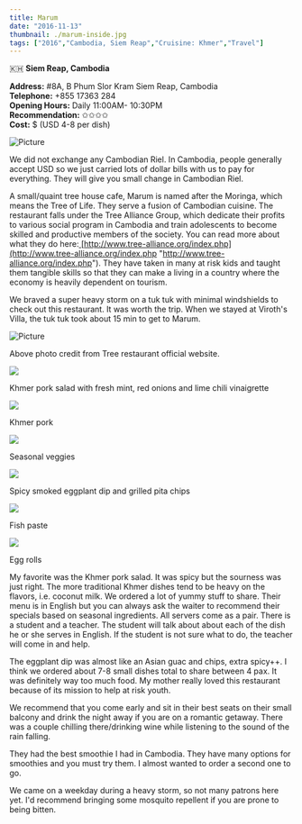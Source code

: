 ```yaml
---
title: Marum
date: "2016-11-13"
thumbnail: ./marum-inside.jpg
tags: ["2016","Cambodia, Siem Reap","Cruisine: Khmer","Travel"]
---
```

🇰🇭 **Siem Reap, Cambodia**

**Address:** #8A, B Phum Slor Kram Siem Reap, Cambodia  
**Telephone:** +855 17363 284   
**Opening Hours:** Daily 11:00AM- 10:30PM  
**Recommendation:** ✩✩✩✩  
**Cost:** $ (USD 4-8 per dish)

![Picture](https://hola-yolo.weebly.com/uploads/4/8/2/0/48209285/img-1980_orig.jpg)

We did not exchange any Cambodian Riel. In Cambodia, people generally accept USD so we just carried lots of dollar bills with us to pay for everything. They will give you small change in Cambodian Riel.   
  
A small/quaint tree house cafe, Marum is named after the Moringa, which means the Tree of Life. They serve a fusion of Cambodian cuisine. The restaurant falls under the Tree Alliance Group, which dedicate their profits to various social program in Cambodia and train adolescents to become skilled and productive members of the society. You can read more about what they do here:[ ](http://www.tree-alliance.org/index.php)[http://www.tree-alliance.org/index.php](http://www.tree-alliance.org/index.php "http://www.tree-alliance.org/index.php"). They have taken in many at risk kids and taught them tangible skills so that they can make a living in a country where the economy is heavily dependent on tourism.   
  
We braved a super heavy storm on a tuk tuk with minimal windshields to check out this restaurant. It was worth the trip. When we stayed at Viroth's Villa, the tuk tuk took about 15 min to get to Marum.

![Picture](https://hola-yolo.weebly.com/uploads/4/8/2/0/48209285/2_orig.png)

Above photo credit from Tree restaurant official website. 

[![](https://hola-yolo.weebly.com/uploads/4/8/2/0/48209285/img-1989.jpg)](https://hola-yolo.weebly.com/uploads/4/8/2/0/48209285/img-1989_orig.jpg)

Khmer pork salad with fresh mint, red onions and lime chili vinaigrette  

[![](https://hola-yolo.weebly.com/uploads/4/8/2/0/48209285/img-1991.jpg)](https://hola-yolo.weebly.com/uploads/4/8/2/0/48209285/img-1991_orig.jpg)

Khmer pork   

[![](https://hola-yolo.weebly.com/uploads/4/8/2/0/48209285/img-1985.jpg)](https://hola-yolo.weebly.com/uploads/4/8/2/0/48209285/img-1985_orig.jpg)

Seasonal veggies  

[![](https://hola-yolo.weebly.com/uploads/4/8/2/0/48209285/img-1986.jpg)](https://hola-yolo.weebly.com/uploads/4/8/2/0/48209285/img-1986_orig.jpg)

Spicy smoked eggplant dip and grilled pita chips  


[![](https://hola-yolo.weebly.com/uploads/4/8/2/0/48209285/img-1987.jpg)](https://hola-yolo.weebly.com/uploads/4/8/2/0/48209285/img-1987_orig.jpg)

Fish paste  

[![](https://hola-yolo.weebly.com/uploads/4/8/2/0/48209285/img-1988.jpg)](https://hola-yolo.weebly.com/uploads/4/8/2/0/48209285/img-1988_orig.jpg)

Egg rolls  
  
​My favorite was the Khmer pork salad. It was spicy but the sourness was just right. The more traditional Khmer dishes tend to be heavy on the flavors, i.e. coconut milk. We ordered a lot of yummy stuff to share. Their menu is in English but you can always ask the waiter to recommend their specials based on seasonal ingredients. All servers come as a pair. There is a student and a teacher. The student will talk about about each of the dish he or she serves in English. If the student is not sure what to do, the teacher will come in and help.  
  
The eggplant dip was almost like an Asian guac and chips, extra spicy++. I think we ordered about 7-8 small dishes total to share between 4 pax. It was definitely way too much food. My mother really loved this restaurant because of its mission to help at risk youth.   
  
We recommend that you come early and sit in their best seats on their small balcony and drink the night away if you are on a romantic getaway. There was a couple chilling there/drinking wine while listening to the sound of the rain falling.
  
They had the best smoothie I had in Cambodia. They have many options for smoothies and you must try them. I almost wanted to order a second one to go.

We came on a weekday during a heavy storm, so not many patrons here yet. I'd recommend bringing some mosquito repellent if you are prone to being bitten.